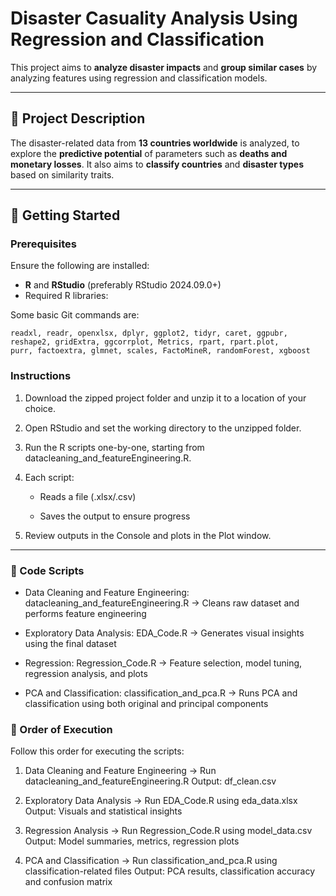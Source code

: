 # Disaster Casuality Analysis Using Regression and Classification

This project aims to **analyze disaster impacts** and **group similar cases** by analyzing features using regression and classification models.

---

## 📌 Project Description

The disaster-related data from **13 countries worldwide** is analyzed, to explore the **predictive potential** of parameters such as **deaths and monetary losses**. It also aims to **classify countries** and **disaster types** based on similarity traits.

---

## 🚀 Getting Started

### Prerequisites

Ensure the following are installed:

- **R** and **RStudio** (preferably RStudio 2024.09.0+)
- Required R libraries:

Some basic Git commands are:
```
readxl, readr, openxlsx, dplyr, ggplot2, tidyr, caret, ggpubr, 
reshape2, gridExtra, ggcorrplot, Metrics, rpart, rpart.plot, 
purr, factoextra, glmnet, scales, FactoMineR, randomForest, xgboost
```
### Instructions

1. Download the zipped project folder and unzip it to a location of your choice.

2. Open RStudio and set the working directory to the unzipped folder.

3. Run the R scripts one-by-one, starting from datacleaning_and_featureEngineering.R.

4. Each script:

    - Reads a file (.xlsx/.csv)

    - Saves the output to ensure progress

5. Review outputs in the Console and plots in the Plot window.

---

### 📁 Code Scripts
- Data Cleaning and Feature Engineering:
datacleaning_and_featureEngineering.R
→ Cleans raw dataset and performs feature engineering

- Exploratory Data Analysis:
EDA_Code.R
→ Generates visual insights using the final dataset

- Regression:
Regression_Code.R
→ Feature selection, model tuning, regression analysis, and plots

- PCA and Classification:
classification_and_pca.R
→ Runs PCA and classification using both original and principal components

### 🔄 Order of Execution
Follow this order for executing the scripts:

1. Data Cleaning and Feature Engineering
→ Run datacleaning_and_featureEngineering.R
Output: df_clean.csv

2. Exploratory Data Analysis
→ Run EDA_Code.R using eda_data.xlsx
Output: Visuals and statistical insights

3. Regression Analysis
→ Run Regression_Code.R using model_data.csv
Output: Model summaries, metrics, regression plots

4. PCA and Classification
→ Run classification_and_pca.R using classification-related files
Output: PCA results, classification accuracy and confusion matrix



